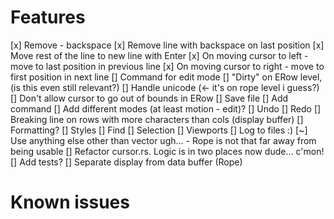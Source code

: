 # Features
[x] Remove - backspace
[x] Remove line with backspace on last position
[x] Move rest of the line to new line with Enter
[x] On moving cursor to left - move to last position in previous line
[x] On moving cursor to right - move to first position in next line
[] Command for edit mode
[] "Dirty" on ERow level, (is this even still relevant?)
[] Handle unicode (<- it's on rope level i guess?)
[] Don't allow cursor to go out of bounds in ERow
[] Save file
[] Add command
[] Add different modes (at least motion - edit)?
[] Undo
[] Redo
[] Breaking line on rows with more characters than cols (display buffer)
[] Formatting?
[] Styles
[] Find
[] Selection
[] Viewports
[] Log to files :)
[~] Use anything else other than vector ugh...
    - Rope is not that far away from being usable
[] Refactor cursor.rs. Logic is in two places now dude... c'mon!
[] Add tests?
[] Separate display from data buffer (Rope)

# Known issues
